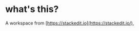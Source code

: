 # what's this?
A workspace from [https://stackedit.io](https://stackedit.io/), 
<!--stackedit_data:
eyJoaXN0b3J5IjpbMTI4NTE0OTQ2XX0=
-->
